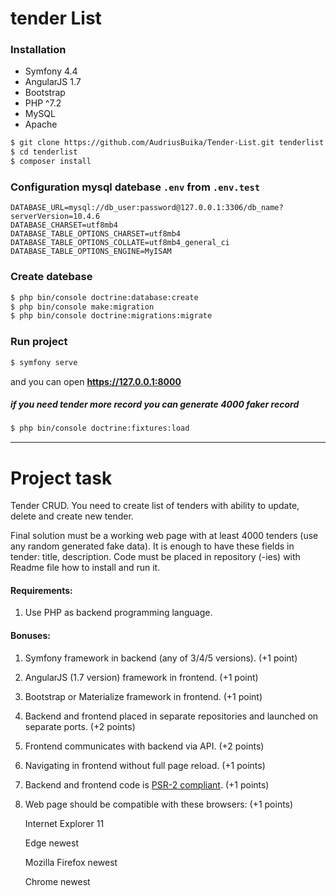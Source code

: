 # tender List

### Installation

* Symfony 4.4
* AngularJS 1.7
* Bootstrap
* PHP ^7.2
* MySQL
* Apache

```bash
$ git clone https://github.com/AudriusBuika/Tender-List.git tenderlist
$ cd tenderlist
$ composer install
```

### Configuration mysql datebase `.env` from `.env.test`

```
DATABASE_URL=mysql://db_user:password@127.0.0.1:3306/db_name?serverVersion=10.4.6
DATABASE_CHARSET=utf8mb4
DATABASE_TABLE_OPTIONS_CHARSET=utf8mb4
DATABASE_TABLE_OPTIONS_COLLATE=utf8mb4_general_ci
DATABASE_TABLE_OPTIONS_ENGINE=MyISAM
```

### Create datebase
```bash
$ php bin/console doctrine:database:create
$ php bin/console make:migration
$ php bin/console doctrine:migrations:migrate
```

### Run project
```bash
$ symfony serve
```

and you can open <b>https://127.0.0.1:8000</b>

##### if you need tender more record you can generate 4000 faker record
```bash
$ php bin/console doctrine:fixtures:load
```

___
# Project task

Tender CRUD. You need to create list of tenders with ability to update, delete and create new tender.

Final solution must be a working web page with at least 4000 tenders (use any random generated fake data). It is enough to have these fields in tender: title, description. Code must be placed in repository (-ies) with Readme file how to install and run it.

#### Requirements:
1. Use PHP as backend programming language.

#### Bonuses:
1. Symfony framework in backend (any of 3/4/5 versions). (+1 point)
1. AngularJS (1.7 version) framework in frontend. (+1 point)
1. Bootstrap or Materialize framework in frontend. (+1 point)
1. Backend and frontend placed in separate repositories and launched on separate ports. (+2 points)
1. Frontend communicates with backend via API. (+2 points)
1. Navigating in frontend without full page reload. (+1 points)
1. Backend and frontend code is [PSR-2 compliant](https://www.php-fig.org/psr/psr-2/). (+1 points)
1. Web page should be compatible with these browsers: (+1 points)
	
	Internet Explorer 11
	
	Edge newest
	
	Mozilla Firefox newest
	
	Chrome newest
